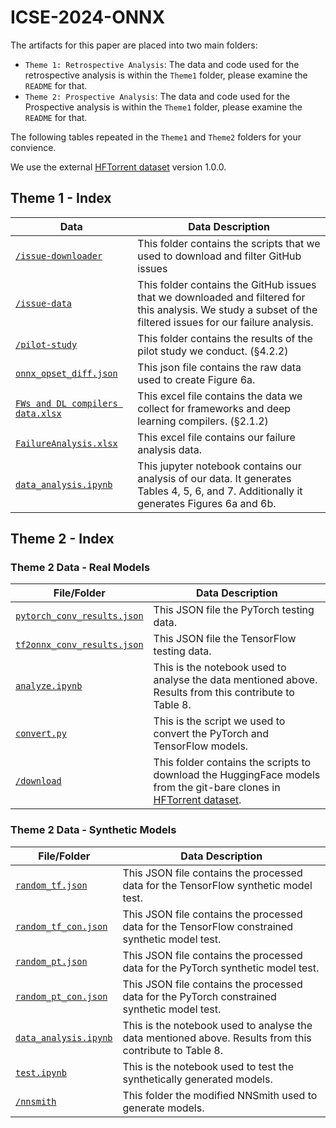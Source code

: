 # ICSE-2024-ONNX
The artifacts for this paper are placed into two main folders:
-  `Theme 1: Retrospective Analysis`: The data and code used for the retrospective analysis is within the `Theme1` folder, please examine the `README` for that.
-  `Theme 2: Prospective Analysis`: The data and code used for the Prospective analysis is within the `Theme1` folder, please examine the `README` for that.


The following tables repeated in the `Theme1` and `Theme2` folders for your convience.

We use the external [HFTorrent dataset](https://zenodo.org/record/7556031) version 1.0.0. 

## Theme 1 - Index
|Data|Data Description|
|----|-----------------|
|[`/issue-downloader`](/Theme1/issue-downloader/)| This folder contains the scripts that we used to download and filter GitHub issues|
|[`/issue-data`](/Theme1/issue-data/)| This folder contains the GitHub issues that we downloaded and filtered for this analysis. We study a subset of the filtered issues for our failure analysis.|
|[`/pilot-study`](/Theme1/pilot-study/)| This folder contains the results of the pilot study we conduct. (§4.2.2)|
|[`onnx_opset_diff.json`](/Theme1/onnx_opset_diff.json)| This json file contains the raw data used to create Figure 6a.|
|[`FWs and DL compilers data.xlsx`](/Theme1/FWs%20and%20DL%20compilers%20data.xlsx)| This excel file contains the data we collect for frameworks and deep learning compilers. (§2.1.2)|
|[`FailureAnalysis.xlsx`](/Theme1/FailureAnalysis.xlsx)| This excel file contains our failure analysis data.|
|[`data_analysis.ipynb`](/Theme1/data_analysis.ipynb)| This jupyter notebook contains our analysis of our data. It generates Tables 4, 5, 6, and 7. Additionally it generates Figures 6a and 6b.|

## Theme 2 - Index

### Theme 2 Data - Real Models
|File/Folder|Data Description|
|----|-----------------|
|[`pytorch_conv_results.json`](/Theme2/real-models/pytorch_conv_results.json)| This JSON file the PyTorch testing data.|
|[`tf2onnx_conv_results.json`](/Theme2/real-models/tf2onnx_conv_results.json)| This JSON file the TensorFlow testing data.|
|[`analyze.ipynb`](/Theme2/real-models/analyze.ipynb)| This is the notebook used to analyse the data mentioned above. Results from this contribute to Table 8.|
|[`convert.py`](/Theme2/real-models/convert.py)| This is the script we used to convert the PyTorch and TensorFlow models.|
|[`/download`](/Theme2/real-models/download/)| This folder contains the scripts to download the HuggingFace models from the git-bare clones in [HFTorrent dataset](https://zenodo.org/record/7556031).|

###  Theme 2 Data - Synthetic Models
|File/Folder|Data Description|
|----|-----------------|
|[`random_tf.json`](/Theme2/synthetic-models/random_tf.json)| This JSON file contains the processed data for the TensorFlow synthetic model test.|
|[`random_tf_con.json`](/Theme2/synthetic-models/random_tf_con.json)| This JSON file contains the processed data for the TensorFlow constrained synthetic model test.|
|[`random_pt.json`](/Theme2/synthetic-models/random_pt.json)| This JSON file contains the processed data for the PyTorch synthetic model test.|
|[`random_pt_con.json`](/Theme2/synthetic-models/random_pt_con.json)| This JSON file contains the processed data for the PyTorch constrained synthetic model test.|
|[`data_analysis.ipynb`](/Theme2/synthetic-models/data_analysis.ipynb)| This is the notebook used to analyse the data mentioned above. Results from this contribute to Table 8.|
|[`test.ipynb`](/Theme2/synthetic-models/test.ipynb)| This is the notebook used to test the synthetically generated models.|
|[`/nnsmith`](/Theme2/synthetic-models/nnsmith/)| This folder the modified NNSmith used to generate models.|